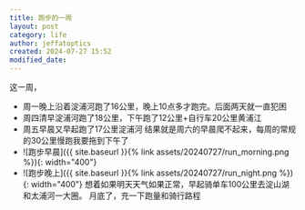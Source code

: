 ```yaml
---
title: 跑步的一周
layout: post
category: life
author: jeffatoptics
created: 2024-07-27 15:52
modified_date:
---
```


这一周，
- 周一晚上沿着淀浦河跑了16公里，晚上10点多才跑完。后面两天就一直犯困
- 周四清早淀浦河跑了18公里，下午跑了12公里+自行车20公里黄浦江
- 周五早晨又早起跑了17公里淀浦河
结果就是周六的早晨爬不起来，每周的常规的30公里慢跑我要拖到下午了
- ![跑步早晨]({{ site.baseurl }}{% link assets/20240727/run_morning.png %}){: width="400"}
- ![跑步晚上]({{ site.baseurl }}{% link assets/20240727/run_night.png %}){: width="400"}
想着如果明天天气如果正常，早起骑单车100公里去淀山湖和太浦河一大圈。
月底了，充一下跑量和骑行路程
